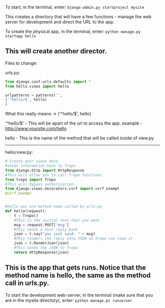 To start, in the terminal, enter:
	```django-admin.py startproject mysite```


This creates a directory that will have a few functions - manage the web server for development and 
direct the URL to the app.

To create the physical app, in the terminal, enter:
    ```python manage.py startapp hello```

This will create another director. 
-----------------------------------------------------------------------------------------------------------------------

Files to change:

urls.py:

```py
from django.conf.urls.defaults import *
from hello.views import hello

urlpatterns = patterns('',
('^hello/$', hello)
)
```
What this really means -> ('^hello/$', hello)

'^hello/$' - This will be apart of the url to access the app.
example - http://www.yoursite.com/hello

hello - This is the name of the method that will be called inside of view.py

-----------------------------------------------------------------------------------------------------------------------


hello/view.py:

```py
# Create your views here.
#sends information back to Tropo
from django.http import HttpResponse  
#This will allow you to call Tropo functions
from tropo import Tropo 
#This will bypass authorization
from django.views.decorators.csrf import csrf_exempt
@csrf_exempt


#hello was are method name called by urls.py 
def hello(request): 
    t = Tropo()
    #This is the initial text that you want
    msg = request.POST['msg'] 
    #This sends a text reply back
    json = t.say("you just said: " + msg) 
    #This renders the reply into JSON so Tropo can read it
    json = t.RenderJson(json) 
    #This sends the JSON to Tropo
    return HttpResponse(json)
```
This is the app that gets runs. Notice that the method name is hello, the same as the method call in urls.py.
-----------------------------------------------------------------------------------------------------------------------

To start the development web-server, in the terminal (make sure that you are in the mysite directory), enter:
    ```python manage.pt runserver```





  
